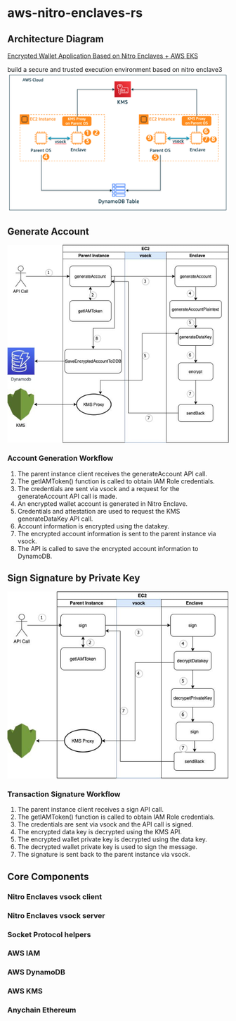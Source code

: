 # aws-nitro-enclaves-rs

## Architecture Diagram
[Encrypted Wallet Application Based on Nitro Enclaves + AWS EKS](https://aws.amazon.com/cn/blogs/china/crypto-wallet-application-based-on-nitro-enclaves-and-aws-eks/)

build a secure and trusted execution environment based on nitro enclave3
![build-a-secure-and-trusted-execution-environment-based-on-nitro-enclave3.png](docs%2Fimages%2Fbuild-a-secure-and-trusted-execution-environment-based-on-nitro-enclave3.png)

## Generate Account
![crypto-wallet-application-based-on-nitro-enclaves-and-aws-eks2.png](docs%2Fimages%2Fcrypto-wallet-application-based-on-nitro-enclaves-and-aws-eks2.png)

### Account Generation Workflow

1. The parent instance client receives the generateAccount API call.
2. The getlAMToken() function is called to obtain IAM Role credentials.
3. The credentials are sent via vsock and a request for the generateAccount API call is made.
4. An encrypted wallet account is generated in Nitro Enclave.
5. Credentials and attestation are used to request the KMS generateDataKey API call.
6. Account information is encrypted using the datakey.
7. The encrypted account information is sent to the parent instance via vsock.
8. The API is called to save the encrypted account information to DynamoDB.

## Sign Signature by Private Key
![crypto-wallet-application-based-on-nitro-enclaves-and-aws-eks3.png](docs%2Fimages%2Fcrypto-wallet-application-based-on-nitro-enclaves-and-aws-eks3.png)

### Transaction Signature Workflow

1. The parent instance client receives a sign API call.
2. The getlAMToken() function is called to obtain IAM Role credentials.
3. The credentials are sent via vsock and the API call is signed.
4. The encrypted data key is decrypted using the KMS API.
5. The encrypted wallet private key is decrypted using the data key.
6. The decrypted wallet private key is used to sign the message.
7. The signature is sent back to the parent instance via vsock.
 
## Core Components
### Nitro Enclaves vsock client
### Nitro Enclaves vsock server
### Socket Protocol helpers
### AWS IAM
### AWS DynamoDB
### AWS KMS
### Anychain Ethereum
